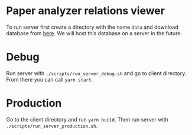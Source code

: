 # Paper analyzer relations viewer

To run server first create a directory with the name `data` and 
download database from [here](https://drive.google.com/open?id=13ECQHnNMcJXqxHAIJJwNu5s7drHXL0Sa). 
We will host this database on a server in the future.

# Debug
Run server with `./scripts/run_server_debug.sh` and go to client directory. From there you can call `yarn start`.

# Production
Go to the client directory and run `yarn build`. Then run server with `./scripts/run_server_production.sh`.

